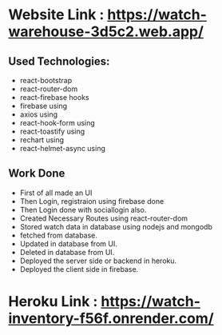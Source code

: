 # Website Link : https://watch-warehouse-3d5c2.web.app/

## Used Technologies:

- react-bootstrap
- react-router-dom
- react-firebase hooks
- firebase using
- axios using
- react-hook-form using
- react-toastify using
- rechart using
- react-helmet-async using

## Work Done

- First of all made an UI
- Then Login, registraion using firebase done
- Then Login done with sociallogin also.
- Created Necessary Routes using react-router-dom
- Stored watch data in database using nodejs and mongodb
- fetched from database.
- Updated in database from UI.
- Deleted in database from UI.
- Deployed the server side or backend in heroku.
- Deployed the client side in firebase.

# Heroku Link : https://watch-inventory-f56f.onrender.com/
